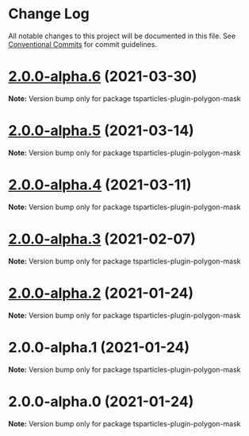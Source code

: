 # Change Log

All notable changes to this project will be documented in this file.
See [Conventional Commits](https://conventionalcommits.org) for commit guidelines.

# [2.0.0-alpha.6](https://github.com/matteobruni/tsparticles/compare/tsparticles-plugin-polygon-mask@2.0.0-alpha.5...tsparticles-plugin-polygon-mask@2.0.0-alpha.6) (2021-03-30)

**Note:** Version bump only for package tsparticles-plugin-polygon-mask





# [2.0.0-alpha.5](https://github.com/matteobruni/tsparticles/compare/tsparticles-plugin-polygon-mask@2.0.0-alpha.4...tsparticles-plugin-polygon-mask@2.0.0-alpha.5) (2021-03-14)

**Note:** Version bump only for package tsparticles-plugin-polygon-mask





# [2.0.0-alpha.4](https://github.com/matteobruni/tsparticles/compare/tsparticles-plugin-polygon-mask@2.0.0-alpha.3...tsparticles-plugin-polygon-mask@2.0.0-alpha.4) (2021-03-11)

**Note:** Version bump only for package tsparticles-plugin-polygon-mask





# [2.0.0-alpha.3](https://github.com/matteobruni/tsparticles/compare/tsparticles-plugin-polygon-mask@2.0.0-alpha.2...tsparticles-plugin-polygon-mask@2.0.0-alpha.3) (2021-02-07)

**Note:** Version bump only for package tsparticles-plugin-polygon-mask





# [2.0.0-alpha.2](https://github.com/matteobruni/tsparticles/compare/tsparticles-plugin-polygon-mask@2.0.0-alpha.1...tsparticles-plugin-polygon-mask@2.0.0-alpha.2) (2021-01-24)

**Note:** Version bump only for package tsparticles-plugin-polygon-mask





# 2.0.0-alpha.1 (2021-01-24)

**Note:** Version bump only for package tsparticles-plugin-polygon-mask





# 2.0.0-alpha.0 (2021-01-24)

**Note:** Version bump only for package tsparticles-plugin-polygon-mask
